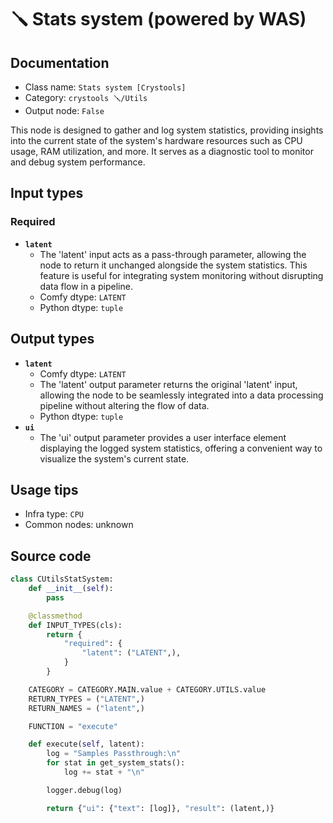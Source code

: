 # 🪛 Stats system (powered by WAS)
## Documentation
- Class name: `Stats system [Crystools]`
- Category: `crystools 🪛/Utils`
- Output node: `False`

This node is designed to gather and log system statistics, providing insights into the current state of the system's hardware resources such as CPU usage, RAM utilization, and more. It serves as a diagnostic tool to monitor and debug system performance.
## Input types
### Required
- **`latent`**
    - The 'latent' input acts as a pass-through parameter, allowing the node to return it unchanged alongside the system statistics. This feature is useful for integrating system monitoring without disrupting data flow in a pipeline.
    - Comfy dtype: `LATENT`
    - Python dtype: `tuple`
## Output types
- **`latent`**
    - Comfy dtype: `LATENT`
    - The 'latent' output parameter returns the original 'latent' input, allowing the node to be seamlessly integrated into a data processing pipeline without altering the flow of data.
    - Python dtype: `tuple`
- **`ui`**
    - The 'ui' output parameter provides a user interface element displaying the logged system statistics, offering a convenient way to visualize the system's current state.
## Usage tips
- Infra type: `CPU`
- Common nodes: unknown


## Source code
```python
class CUtilsStatSystem:
    def __init__(self):
        pass

    @classmethod
    def INPUT_TYPES(cls):
        return {
            "required": {
                "latent": ("LATENT",),
            }
        }

    CATEGORY = CATEGORY.MAIN.value + CATEGORY.UTILS.value
    RETURN_TYPES = ("LATENT",)
    RETURN_NAMES = ("latent",)

    FUNCTION = "execute"

    def execute(self, latent):
        log = "Samples Passthrough:\n"
        for stat in get_system_stats():
            log += stat + "\n"

        logger.debug(log)

        return {"ui": {"text": [log]}, "result": (latent,)}

```
